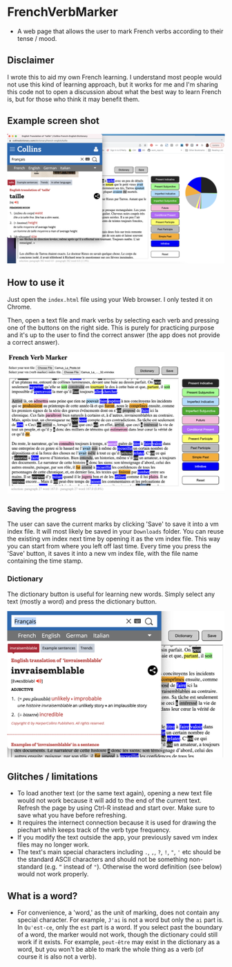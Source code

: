 # FrenchVerbMarker
* A web page that allows the user to mark French verbs according to their tense / mood.

## Disclaimer
I wrote this to aid my own French learning. I understand most people would not use this kind of learning approach, but it works for me and I'm sharing this code not to open a discussion about what the best way to learn French is, but for those who think it may benefit them. 

## Example screen shot

![](./FrenchVerbMarker_whole_screen_example.png)


## How to use it

Just open the `index.html` file using your Web browser. I only tested it on Chrome.

Then, open a text file and mark verbs by selecting each verb and pressing one of the buttons on the right side. This is purely for practicing purpose and it's up to the user to find the correct answer (the app does not provide a correct answer).

![](./FrenchVerbMarker_example.png)

### Saving the progress
The user can save the current marks by clicking 'Save' to save it into a vm index file. It will most likely be saved in your `Downloads` folder. You can reuse the existing vm index next time by opening it as the vm index file. This way you can start from where you left off last time. Every time you press the 'Save' button, it saves it into a new vm index file, with the file name containing the time stamp.

### Dictionary
The dictionary button is useful for learning new words. Simply select any text (mostly a word) and press the dictionary button.

![](FrenchVerbMarker_dictionary_example.png)


## Glitches / limitations
* To load another text (or the same text again), opening a new text file would not work because it will add to the end of the current text. Refresh the page by using Ctrl-R instead and start over. Make sure to save what you have before refreshing.
* It requires the internect connection because it is used for drawing the piechart whih keeps track of the verb type frequency.
* If you modify the text outside the app, your previously saved vm index files may no longer work.
* The text's main special characters including `.`, `,`, `?`, `!`, `"`, `'` etc should be the standard ASCII characters and should not be something non-standard (e.g. `“` instead of `"`). Otherwise the word definition (see below) would not work properly.

## What is a word?
* For convenience, a 'word,' as the unit of marking, does not contain any special character. For example, `J'ai` is not a word but only the `ai` part is. In `Qu'est-ce`, only the `est` part is a word. If you select past the boundary of a word, the marker would not work, though the dictionary could still work if it exists. For example, `peut-être` may exist in the dictionary as a word, but you won't be able to mark the whole thing as a verb (of course it is also not a verb).

